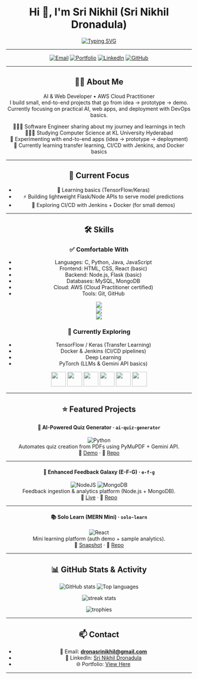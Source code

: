 
<div align="center">

# Hi 👋, I'm <b>Sri Nikhil</b> (Sri Nikhil Dronadula)  
<div align="center">

[![Typing SVG](https://readme-typing-svg.herokuapp.com?font=Fira+Code&duration=4000&pause=1000&color=F70A8D&width=600&lines=AI+Enthusiast;Full+Stack+Learner;Exploring+Cloud+and+DevOps)](https://git.io/typing-svg)

---

<!-- Contact badges -->
<a href="mailto:dronasrinikhil@gmail.com"><img alt="Email" src="https://img.shields.io/badge/Email-dronasrinikhil@gmail.com-c14438?style=for-the-badge&logo=gmail"/></a>
<a href="https://portfolio-git-main-srinikhil2005s-projects.vercel.app/"><img alt="Portfolio" src="https://img.shields.io/badge/Portfolio-View-000?style=for-the-badge&logo=vercel"/></a>
<a href="http://www.linkedin.com/in/srinikhildronadula"><img alt="LinkedIn" src="https://img.shields.io/badge/LinkedIn-Connect-0A66C2?style=for-the-badge&logo=linkedin"/></a>
<a href="https://github.com/SRINIKHIL2005"><img alt="GitHub" src="https://img.shields.io/badge/GitHub-@SRINIKHIL2005-181717?style=for-the-badge&logo=github"/></a>

---

</div>

## 👨‍💻 About Me
AI & Web Developer • AWS Cloud Practitioner  
I build small, end-to-end projects that go from idea → prototype → demo.  
Currently focusing on practical AI, web apps, and deployment with DevOps basics.  

👩🏻‍💻 Software Engineer sharing about my journey and learnings in tech  
👩🏻‍🎓 Studying Computer Science at KL University Hyderabad  
🎨 Experimenting with end-to-end apps (idea → prototype → deployment)  
💭 Currently learning transfer learning, CI/CD with Jenkins, and Docker basics  

---

## 🚀 Current Focus
- 🧠 Learning basics (TensorFlow/Keras)  
- ⚡ Building lightweight Flask/Node APIs to serve model predictions  
- 🐳 Exploring CI/CD with Jenkins + Docker (for small demos)  

---

## 🛠️ Skills

### ✅ Comfortable With
- Languages: C, Python, Java, JavaScript  
- Frontend: HTML, CSS, React (basic)  
- Backend: Node.js, Flask (basic)  
- Databases: MySQL, MongoDB  
- Cloud: AWS (Cloud Practitioner certified)  
- Tools: Git, GitHub  


<p align="center">
  <!-- Languages -->
  <img src="https://skillicons.dev/icons?i=python,java,javascript,c,react,nodejs,flask" />
  <br/>
  <!-- Databases & Cloud -->
  <img src="https://skillicons.dev/icons?i=mongodb,mysql,firebase,postgres,aws,docker" />
  <br/>
  <!-- Tools -->
  <img src="https://skillicons.dev/icons?i=git,github,vscode,figma" />
</p>

### 🚀 Currently Exploring
- TensorFlow / Keras (Transfer Learning)  
- Docker & Jenkins (CI/CD pipelines)
- Deep Learning 
- PyTorch (LLMs & Gemini API basics)
  
<p>
  <img src="https://cdn.jsdelivr.net/gh/devicons/devicon/icons/tensorflow/tensorflow-original.svg" width="40" height="40"/>
  <img src="https://cdn.jsdelivr.net/gh/devicons/devicon/icons/docker/docker-original.svg" width="40" height="40"/>
  <img src="https://cdn.jsdelivr.net/gh/devicons/devicon/icons/jenkins/jenkins-original.svg" width="40" height="40"/>
  <img src="https://cdn.jsdelivr.net/gh/devicons/devicon/icons/firebase/firebase-plain.svg" width="40" height="40"/>
  <img src="https://cdn.jsdelivr.net/gh/devicons/devicon/icons/pytorch/pytorch-original.svg" width="40" height="40"/>
  <img src="https://cdn.jsdelivr.net/gh/devicons/devicon/icons/vscode/vscode-original.svg" width="40" height="40"/>
</p>

---

## ⭐ Featured Projects

#### 📝 AI-Powered Quiz Generator · `ai-quiz-generator`  
![Python](https://img.shields.io/badge/Python-3776AB?logo=python&logoColor=white)  
Automates quiz creation from PDFs using PyMuPDF + Gemini API.  
🔗 [Demo](https://srinikhil2005.github.io/AI-Powered-Quiz-Generator/) · 🔗 [Repo](https://github.com/SRINIKHIL2005/AI-Powered-Quiz-Generator)

---

#### 💬 Enhanced Feedback Galaxy (E-F-G) · `e-f-g`  
![NodeJS](https://img.shields.io/badge/Node.js-43853D?style=flat&logo=node.js&logoColor=white) ![MongoDB](https://img.shields.io/badge/MongoDB-4EA94B?style=flat&logo=mongodb&logoColor=white)  
Feedback ingestion & analytics platform (Node.js + MongoDB).  
🔗 [Live](https://e-f-g-1.onrender.com/) · 🔗 [Repo](https://github.com/SRINIKHIL2005/EDUGALXY)

---

#### 📚 Solo Learn (MERN Mini) · `solo-learn`  
![React](https://img.shields.io/badge/React-20232A?style=flat&logo=react&logoColor=61DAFB)  
Mini learning platform (auth demo + sample analytics).  
🔗 [Snapshot](https://srinikhil2005.github.io/Solo-Learn-Learning-Platform-/) · 🔗 [Repo](https://github.com/SRINIKHIL2005/Solo-Learn-Learning-Platform-)

---

## 📊 GitHub Stats & Activity
<p align="center">
  <img src="https://github-readme-stats.vercel.app/api?username=SRINIKHIL2005&show_icons=true&theme=radical" alt="GitHub stats" />
  <img src="https://github-readme-stats.vercel.app/api/top-langs/?username=SRINIKHIL2005&layout=compact&theme=radical" alt="Top languages" />
</p>

<p align="center">
  <img src="https://github-readme-streak-stats.herokuapp.com/?user=SRINIKHIL2005&theme=radical" alt="streak stats"/>
</p>

<p align="center">
  <img src="https://github-profile-trophy.vercel.app/?username=SRINIKHIL2005&theme=radical&row=1&column=6" alt="trophies"/>
</p>

---

## 📫 Contact
- 📧 Email: **dronasrinikhil@gmail.com**  
- 🔗 LinkedIn: [Sri Nikhil Dronadula](http://www.linkedin.com/in/srinikhildronadula)  
- 🌐 Portfolio: [View Here](https://portfolio-git-main-srinikhil2005s-projects.vercel.app/)

---
